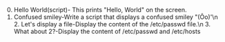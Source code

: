 0. Hello World(script)- This prints "Hello, World" on the screen.
1. Confused smiley-Write a script that displays a confused smiley "(Ôo)'\n 2. Let's display a file-Display the content of the /etc/passwd file.\n 3. What about 2?-Display the content of /etc/passwd and /etc/hosts
